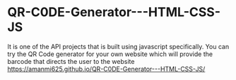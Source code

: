 # QR-C0DE-Generator---HTML-CSS-JS
It is one of the API projects that is built using javascript specifically.
You can try the QR Code generator for your own website which will provide the barcode that directs the user to the website
 https://amanmi625.github.io/QR-C0DE-Generator---HTML-CSS-JS/
